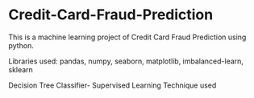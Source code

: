 # Credit-Card-Fraud-Prediction
This is a machine learning project of Credit Card Fraud Prediction using python. 

Libraries used:
pandas, numpy, seaborn, matplotlib, imbalanced-learn, sklearn

Decision Tree Classifier- Supervised Learning Technique used
